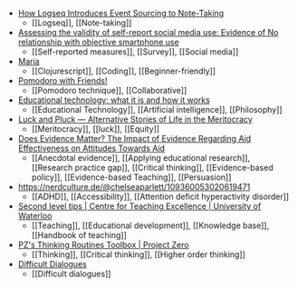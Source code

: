 - [How Logseq Introduces Event Sourcing to Note-Taking](https://preslav.me/2022/11/15/how-logseq-introduces-event-sourcing-to-note-taking/)
	- [[Logseq]], [[Note-taking]]
- [Assessing the validity of self-report social media use: Evidence of No relationship with objective smartphone use](https://www.sciencedirect.com/science/article/abs/pii/S0747563222003879)
	- [[Self-reported measures]], [[Survey]], [[Social media]]
- [Maria](https://www.maria.cloud/)
	- [[Clojurescript]], [[Coding]], [[Beginner-friendly]]
- [Pomodoro with Friends!](https://pomochat.com/)
	- [[Pomodoro technique]], [[Collaborative]]
- [Educational technology: what it is and how it works](https://jondron.ca/my-latest-paper-educational-technology-what-it-is-and-how-it-works/)
	- [[Educational Technology]], [[Artificial intelligence]], [[Philosophy]]
- [Luck and Pluck — Alternative Stories of Life in the Meritocracy](https://davidlabaree.com/2022/11/17/luck-and-pluck-alternative-stories-of-life-in-the-meritocracy/)
	- [[Meritocracy]], [[luck]], [[Equity]]
- [Does Evidence Matter? The Impact of Evidence Regarding Aid Effectiveness on Attitudes Towards Aid](https://link.springer.com/article/10.1057/s41287-022-00570-w)
	- [[Anecdotal evidence]], [[Applying educational research]], [[Research practice gap]], [[Critical thinking]], [[Evidence-based policy]], [[Evidence-based Teaching]], [[Persuasion]]
- https://nerdculture.de/@chelseaparlett/109360053020619471
	- [[ADHD]], [[Accessibility]], [[Attention deficit hyperactivity disorder]]
- [Second level tips | Centre for Teaching Excellence | University of Waterloo](https://uwaterloo.ca/centre-for-teaching-excellence/teaching-tips/by-category/)
	- [[Teaching]], [[Educational development]], [[Knowledge base]], [[Handbook of teaching]]
- [PZ's Thinking Routines Toolbox | Project Zero](http://www.pz.harvard.edu/thinking-routines)
	- [[Thinking]], [[Critical thinking]], [[Higher order thinking]]
- [Difficult Dialogues](https://www.uaa.alaska.edu/academics/institutional-effectiveness/departments/center-for-advancing-faculty-excellence/difficult-dialogues/index.cshtml)
	- [[Difficult dialogues]]